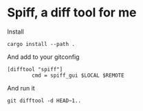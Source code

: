 # Spiff, a diff tool for me

Install
```
cargo install --path .
```

And add to your gitconfig
```
[difftool "spiff"]
        cmd = spiff_gui $LOCAL $REMOTE
```

And run it
```
git difftool -d HEAD~1..
```


